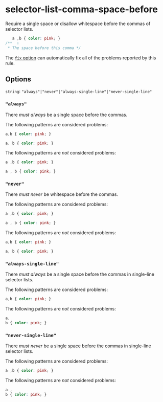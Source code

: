 # selector-list-comma-space-before

Require a single space or disallow whitespace before the commas of selector lists.

<!-- prettier-ignore -->
```css
   a ,b { color: pink; }
/**  ↑
 * The space before this comma */
```

The [`fix` option](https://github.com/stylelint/stylelint/tree/14.16.1/docs/user-guide/usage/options.md#fix) can automatically fix all of the problems reported by this rule.

## Options

`string`: `"always"|"never"|"always-single-line"|"never-single-line"`

### `"always"`

There _must always_ be a single space before the commas.

The following patterns are considered problems:

<!-- prettier-ignore -->
```css
a,b { color: pink; }
```

<!-- prettier-ignore -->
```css
a, b { color: pink; }
```

The following patterns are _not_ considered problems:

<!-- prettier-ignore -->
```css
a ,b { color: pink; }
```

<!-- prettier-ignore -->
```css
a , b { color: pink; }
```

### `"never"`

There _must never_ be whitespace before the commas.

The following patterns are considered problems:

<!-- prettier-ignore -->
```css
a ,b { color: pink; }
```

<!-- prettier-ignore -->
```css
a , b { color: pink; }
```

The following patterns are _not_ considered problems:

<!-- prettier-ignore -->
```css
a,b { color: pink; }
```

<!-- prettier-ignore -->
```css
a, b { color: pink; }
```

### `"always-single-line"`

There _must always_ be a single space before the commas in single-line selector lists.

The following patterns are considered problems:

<!-- prettier-ignore -->
```css
a,b { color: pink; }
```

The following patterns are _not_ considered problems:

<!-- prettier-ignore -->
```css
a,
b { color: pink; }
```

### `"never-single-line"`

There _must never_ be a single space before the commas in single-line selector lists.

The following patterns are considered problems:

<!-- prettier-ignore -->
```css
a ,b { color: pink; }
```

The following patterns are _not_ considered problems:

<!-- prettier-ignore -->
```css
a ,
b { color: pink; }
```
